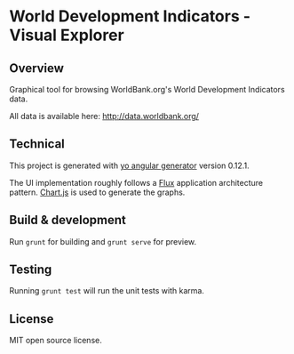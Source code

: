 # World Development Indicators - Visual Explorer

## Overview

Graphical tool for browsing WorldBank.org's World Development Indicators data.

All data is available here: http://data.worldbank.org/

## Technical

This project is generated with [yo angular generator](https://github.com/yeoman/generator-angular)
version 0.12.1.

The UI implementation roughly follows a [Flux](https://facebook.github.io/flux/) application architecture pattern. [Chart.js](http://www.chartjs.org/) is used to generate the graphs.

## Build & development

Run `grunt` for building and `grunt serve` for preview.

## Testing

Running `grunt test` will run the unit tests with karma.

## License 

MIT open source license.

